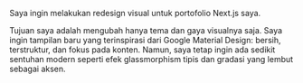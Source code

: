 Saya ingin melakukan redesign visual untuk portofolio Next.js saya. 

Tujuan saya adalah mengubah hanya tema dan gaya visualnya saja. Saya ingin tampilan baru yang terinspirasi dari Google Material Design: bersih, terstruktur, dan fokus pada konten. Namun, saya tetap ingin ada sedikit sentuhan modern seperti efek glassmorphism tipis dan gradasi yang lembut sebagai aksen.